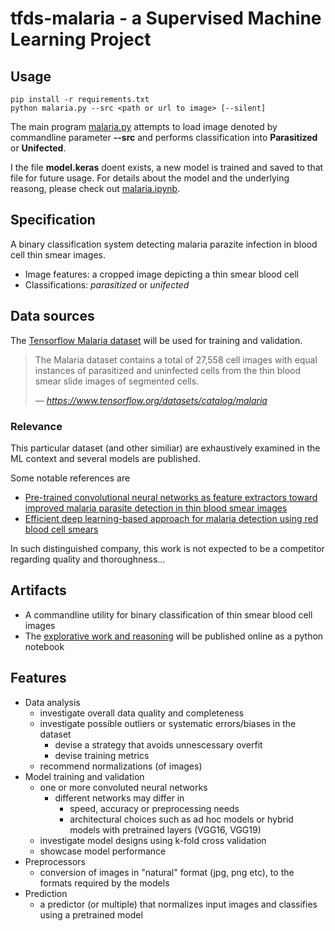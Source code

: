# tfds-malaria - a Supervised Machine Learning Project

## Usage
```
pip install -r requirements.txt
python malaria.py --src <path or url to image> [--silent]
```

The main program [malaria.py](malaria.py) attempts to load image denoted by commandline parameter __--src__ and performs classification into __Parasitized__ or __Unifected__.

I the file __model.keras__ doent exists, a new model is trained and saved to that file for future usage.
For details about the model and the underlying reasong, please check out [malaria.ipynb](malaria.ipynb).

## Specification
A binary classification system detecting malaria parazite infection in blood cell thin smear images.

- Image features: a cropped image depicting a thin smear blood cell
- Classifications: _parasitized_ or _unifected_

## Data sources
The [Tensorflow Malaria dataset](https://www.tensorflow.org/datasets/catalog/malaria) will be used for training and validation.

> The Malaria dataset contains a total of 27,558 cell images with equal instances of parasitized and uninfected cells from the thin blood smear slide images of segmented cells.
>
> &mdash; <cite>https://www.tensorflow.org/datasets/catalog/malaria</cite>

### Relevance
This particular dataset (and other similiar) are exhaustively examined in the ML context and several models are published.

Some notable references are
- [Pre-trained convolutional neural networks as feature extractors toward improved malaria parasite detection in thin blood smear images](https://peerj.com/articles/4568/)
- [Efficient deep learning-based approach for malaria detection using red blood cell smears](https://www.nature.com/articles/s41598-024-63831-0)

In such distinguished company, this work is not expected to be a competitor regarding quality and thoroughness... 

## Artifacts
- A commandline utility for binary classification of thin smear blood cell images
- The [explorative work and reasoning](https://github.com/jlarsson/tfds-malaria/blob/main/malaria.ipynb) will be published online as a python notebook 

## Features
- Data analysis
    - investigate overall data quality and completeness
    - investigate possible outliers or systematic errors/biases in the dataset
        - devise a strategy that avoids unnescessary overfit
        - devise training metrics
    - recommend normalizations (of images)
- Model training and validation
    - one or more convoluted neural networks
        - different networks may differ in
            - speed, accuracy or preprocessing needs
            - architectural choices such as ad hoc models or hybrid models with pretrained layers (VGG16, VGG19)
    - investigate model designs using k-fold cross validation
    - showcase model performance 
- Preprocessors
    - conversion of images in "natural" format (jpg, png etc), to the formats required by the models
- Prediction
    - a predictor (or multiple) that normalizes input images and classifies using a pretrained model
